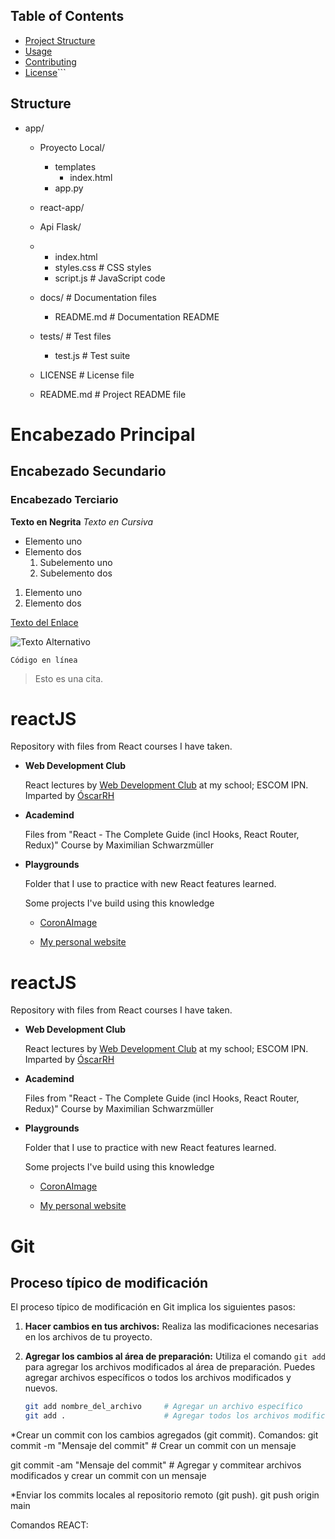 ## Table of Contents

- [Project Structure](##Structure)
- [Usage](#usage)
- [Contributing](#contributing)
- [License](#license)``` 

## Structure
- app/
  
  - Proyecto Local/
    - templates
      - index.html 
    - app.py
                   
  - react-app/
  - Api Flask/
 
  -                     
    - index.html            
    - styles.css          # CSS styles  
    - script.js           # JavaScript code  
  - docs/                 # Documentation files  
    - README.md           # Documentation README  
  - tests/                # Test files  
    - test.js             # Test suite  
  - LICENSE               # License file  
  - README.md             # Project README file

# Encabezado Principal
## Encabezado Secundario
### Encabezado Terciario

**Texto en Negrita**
*Texto en Cursiva*

- Elemento uno
- Elemento dos
  1. Subelemento uno
  2. Subelemento dos

1. Elemento uno
2. Elemento dos

[Texto del Enlace](URL_del_Enlace)

![Texto Alternativo](URL_de_la_Imagen)

`Código en línea`

> Esto es una cita.


# reactJS

  Repository with files from React courses I have taken.

- **Web Development Club**

  React lectures by [Web Development Club](https://www.facebook.com/DWESCOM) at my school; ESCOM IPN. Imparted by [ÓscarRH](https://github.com/SoyOscarRH)

- **Academind**

  Files from "React - The Complete Guide (incl Hooks, React Router, Redux)" Course by Maximilian Schwarzmüller

- **Playgrounds**
  
  Folder that I use to practice with new React features learned.
  
  
    Some projects I've build using this knowledge
    
    * [CoronAImage](https://github.com/erickcm2k/coronaimage)
    
    * [My personal website](https://github.com/erickcm2k/newProjectPortfolio/tree/master/portfolio)


# reactJS

  Repository with files from React courses I have taken.

- **Web Development Club**

  React lectures by [Web Development Club](https://www.facebook.com/DWESCOM) at my school; ESCOM IPN. Imparted by [ÓscarRH](https://github.com/SoyOscarRH)

- **Academind**

  Files from "React - The Complete Guide (incl Hooks, React Router, Redux)" Course by Maximilian Schwarzmüller

- **Playgrounds**
  
  Folder that I use to practice with new React features learned.
  
  
    Some projects I've build using this knowledge
    
    * [CoronAImage](https://github.com/erickcm2k/coronaimage)
    
    * [My personal website](https://github.com/erickcm2k/newProjectPortfolio/tree/master/portfolio)


# Git
##
## Proceso típico de modificación

El proceso típico de modificación en Git implica los siguientes pasos:

1. **Hacer cambios en tus archivos:** Realiza las modificaciones necesarias en los archivos de tu proyecto.

2. **Agregar los cambios al área de preparación:** Utiliza el comando `git add` para agregar los archivos modificados al área de preparación. Puedes agregar archivos específicos o todos los archivos modificados y nuevos.

   ```bash
   git add nombre_del_archivo     # Agregar un archivo específico
   git add .                      # Agregar todos los archivos modificados y nuevos

*Crear un commit con los cambios agregados (git commit).
Comandos:
git commit -m "Mensaje del commit"   # Crear un commit con un mensaje

git commit -am "Mensaje del commit"  # Agregar y commitear archivos modificados y crear un commit con un mensaje

*Enviar los commits locales al repositorio remoto (git push).
git push origin main

Comandos REACT:
